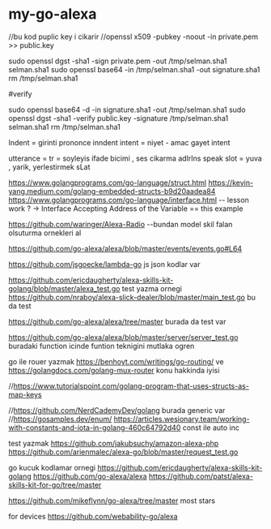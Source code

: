 # my-go-alexa
//bu kod puplic key i cikarir
//openssl x509 -pubkey -noout -in private.pem >> public.key


sudo openssl dgst -sha1 -sign private.pem -out /tmp/selman.sha1 selman.sha1
sudo openssl base64 -in /tmp/selman.sha1 -out signature.sha1
rm /tmp/selman.sha1


#verify

sudo openssl base64 -d -in signature.sha1 -out /tmp/selman.sha1
sudo openssl dgst -sha1 -verify public.key -signature /tmp/selman.sha1 selman.sha1
rm /tmp/selman.sha1

Indent = girinti prononce inndent 
intent = niyet - amac gayet intent



utterance = tr = soyleyis ifade bicimi , ses cikarma  adIrIns speak
slot = yuva , yarik, yerlestirmek sLat

https://www.golangprograms.com/go-language/struct.html  https://kevin-yang.medium.com/golang-embedded-structs-b9d20aadea84
https://www.golangprograms.com/go-language/interface.html -- lesson work ? -> Interface Accepting Address of the Variable == this example

https://github.com/waringer/Alexa-Radio --bundan model skil falan olsuturma ornekleri al

https://github.com/go-alexa/alexa/blob/master/events/events.go#L64

https://github.com/jsgoecke/lambda-go  js json kodlar var

https://github.com/ericdaugherty/alexa-skills-kit-golang/blob/master/alexa_test.go   test yazma ornegi
https://github.com/nraboy/alexa-slick-dealer/blob/master/main_test.go bu da test

https://github.com/go-alexa/alexa/tree/master  burada da test var

https://github.com/go-alexa/alexa/blob/master/server/server_test.go   buradaki function icinde funtion teknigini mutlaka ogren

go ile rouer yazmak https://benhoyt.com/writings/go-routing/ ve https://golangdocs.com/golang-mux-router  konu hakkinda iyisi


//https://www.tutorialspoint.com/golang-program-that-uses-structs-as-map-keys


//https://github.com/NerdCademyDev/golang  burada generic var
//https://gosamples.dev/enum/ https://articles.wesionary.team/working-with-constants-and-iota-in-golang-460c64792d40  const ile auto inc


test yazmak
https://github.com/jakubsuchy/amazon-alexa-php
https://github.com/arienmalec/alexa-go/blob/master/request_test.go




go kucuk kodlamar ornegi
https://github.com/ericdaugherty/alexa-skills-kit-golang
https://github.com/go-alexa/alexa
https://github.com/patst/alexa-skills-kit-for-go/tree/master

https://github.com/mikeflynn/go-alexa/tree/master  most stars

for devices
https://github.com/webability-go/alexa

